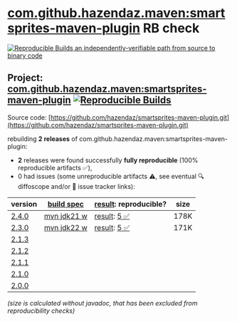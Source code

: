 [com.github.hazendaz.maven:smartsprites-maven-plugin](https://central.sonatype.com/artifact/com.github.hazendaz.maven/smartsprites-maven-plugin/versions) RB check
=======

[![Reproducible Builds](https://reproducible-builds.org/images/logos/rb.svg) an independently-verifiable path from source to binary code](https://reproducible-builds.org/)

## Project: [com.github.hazendaz.maven:smartsprites-maven-plugin](https://central.sonatype.com/artifact/com.github.hazendaz.maven/smartsprites-maven-plugin/versions) [![Reproducible Builds](https://img.shields.io/endpoint?url=https://raw.githubusercontent.com/jvm-repo-rebuild/reproducible-central/master/content/com/github/hazendaz/maven/smartsprites-maven-plugin/badge.json)](https://github.com/jvm-repo-rebuild/reproducible-central/blob/master/content/com/github/hazendaz/maven/smartsprites-maven-plugin/README.md)

Source code: [https://github.com/hazendaz/smartsprites-maven-plugin.git](https://github.com/hazendaz/smartsprites-maven-plugin.git)

rebuilding **2 releases** of com.github.hazendaz.maven:smartsprites-maven-plugin:
- **2** releases were found successfully **fully reproducible** (100% reproducible artifacts :white_check_mark:),
- 0 had issues (some unreproducible artifacts :warning:, see eventual :mag: diffoscope and/or :memo: issue tracker links):

| version | [build spec](/BUILDSPEC.md) | [result](https://reproducible-builds.org/docs/jvm/): reproducible? | size |
| -- | --------- | ------ | -- |
| [2.4.0](https://central.sonatype.com/artifact/com.github.hazendaz.maven/smartsprites-maven-plugin/2.4.0/pom) | [mvn jdk21 w](smartsprites-maven-plugin-2.4.0.buildspec) | [result](smartsprites-maven-plugin-2.4.0.buildinfo): [5 :white_check_mark: ](smartsprites-maven-plugin-2.4.0.buildcompare) | 178K |
| [2.3.0](https://central.sonatype.com/artifact/com.github.hazendaz.maven/smartsprites-maven-plugin/2.3.0/pom) | [mvn jdk22 w](smartsprites-maven-plugin-2.3.0.buildspec) | [result](smartsprites-maven-plugin-2.3.0.buildinfo): [5 :white_check_mark: ](smartsprites-maven-plugin-2.3.0.buildcompare) | 171K |
| [2.1.3](https://central.sonatype.com/artifact/com.github.hazendaz.maven/smartsprites-maven-plugin/2.1.3/pom) | | | |
| [2.1.2](https://central.sonatype.com/artifact/com.github.hazendaz.maven/smartsprites-maven-plugin/2.1.2/pom) | | | |
| [2.1.1](https://central.sonatype.com/artifact/com.github.hazendaz.maven/smartsprites-maven-plugin/2.1.1/pom) | | | |
| [2.1.0](https://central.sonatype.com/artifact/com.github.hazendaz.maven/smartsprites-maven-plugin/2.1.0/pom) | | | |
| [2.0.0](https://central.sonatype.com/artifact/com.github.hazendaz.maven/smartsprites-maven-plugin/2.0.0/pom) | | | |

<i>(size is calculated without javadoc, that has been excluded from reproducibility checks)</i>
